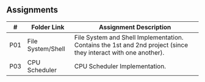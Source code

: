 ## Assignments

|  #  | Folder Link | Assignment Description |
| :-: | ----------- | ---------------------- |
| P01 | File System/Shell | File System and Shell Implementation. Contains the 1st and 2nd project (since they interact with one another). |
| P03 | CPU Scheduler | CPU Scheduler Implementation. |
